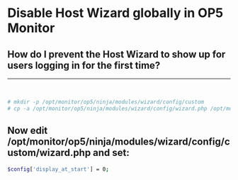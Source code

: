 # Disable Host Wizard globally in OP5 Monitor

## How do I prevent the Host Wizard to show up for users logging in for the first time?

* * * * *

 

``` {.bash data-syntaxhighlighter-params="brush: bash; gutter: false; theme: Confluence" data-theme="Confluence" style="brush: bash; gutter: false; theme: Confluence"}
# mkdir -p /opt/monitor/op5/ninja/modules/wizard/config/custom
# cp -a /opt/monitor/op5/ninja/modules/wizard/config/wizard.php /opt/monitor/op5/ninja/modules/wizard/config/custom
```

## Now edit /opt/monitor/op5/ninja/modules/wizard/config/custom/wizard.php and set:

``` {.bash data-syntaxhighlighter-params="brush: bash; gutter: false; theme: Confluence" data-theme="Confluence" style="brush: bash; gutter: false; theme: Confluence"}
$config['display_at_start'] = 0;
```

 

 

 

